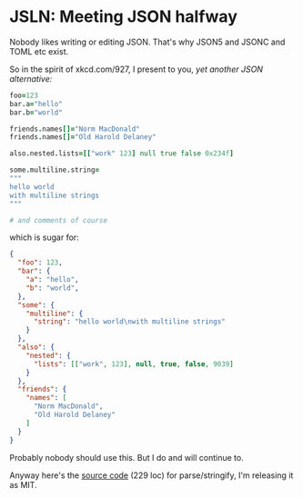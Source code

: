 # JSLN: Meeting JSON halfway

Nobody likes writing or editing JSON.
That's why JSON5 and JSONC and TOML etc exist.

So in the spirit of xkcd.com/927,
I present to you, *yet another JSON alternative:*

```coffee
foo=123
bar.a="hello"
bar.b="world"

friends.names[]="Norm MacDonald"
friends.names[]="Old Harold Delaney"

also.nested.lists=[["work" 123] null true false 0x234f]

some.multiline.string=
"""
hello world
with multiline strings
"""

# and comments of course
```

which is sugar for:

```json
{
  "foo": 123,
  "bar": {
    "a": "hello",
    "b": "world",
  },
  "some": {
    "multiline": {
      "string": "hello world\nwith multiline strings"
    }
  },
  "also": {
    "nested": {
      "lists": [["work", 123], null, true, false, 9039]
    }
  },
  "friends": {
    "names": [
      "Norm MacDonald",
      "Old Harold Delaney"
    ]
  }
}
```

Probably nobody should use this. But I do and will continue to.

Anyway here's the [source code] (229 loc) for parse/stringify, I'm releasing it as MIT.

[source code]: https://github.com/sdegutis/os.90s.dev/blob/main/site/sys/api/core/jsln.ts
